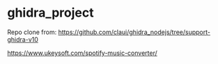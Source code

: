 # ghidra_project

Repo clone from: https://github.com/claui/ghidra_nodejs/tree/support-ghidra-v10

https://www.ukeysoft.com/spotify-music-converter/
